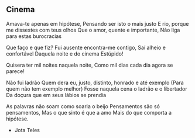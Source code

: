 ## Cinema

Amava-te apenas em hipótese,
Pensando ser isto o mais justo
E rio, porque me dissestes com teus olhos
Que o amor, quente e importante,
Não liga para estas burocracias

Que faço e que fiz?
Fui ausente encontra-me contigo,
Saí alheio e confortável
Daquela noite e do cinema
Estúpido!

Quisera ter mil noites naquela noite,
Como mil dias cada dia agora se parece!

Não fui ladrão
Quem dera eu, justo, distinto, honrado e até exemplo
(Para quem não tem exemplo melhor)
Fosse naquela cena o ladrão e o libertador
Da doçura que em seus lábios se prendia

As palavras não soam como soaria o beijo
Pensamentos são só pensamentos,
Mas o que sinto é que a amo
Mais do que comporta a hipótese.

- Jota Teles